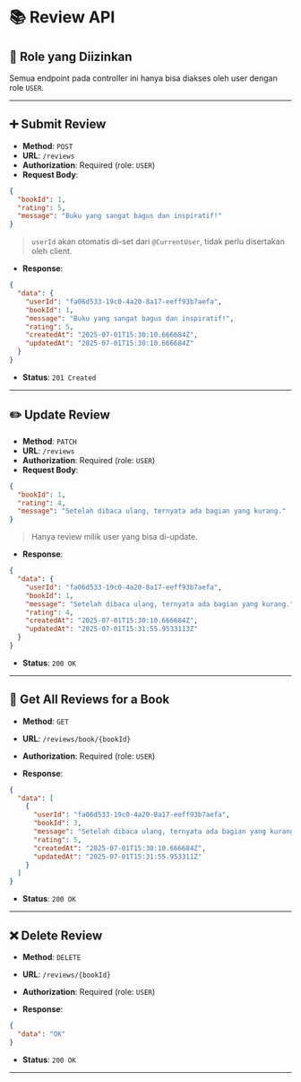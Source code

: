 # 📚 Review API

## 🔐 Role yang Diizinkan

Semua endpoint pada controller ini hanya bisa diakses oleh user dengan role `USER`.

---

## ➕ Submit Review

* **Method**: `POST`
* **URL**: `/reviews`
* **Authorization**: Required (role: `USER`)
* **Request Body**:

```json
{
  "bookId": 1,
  "rating": 5,
  "message": "Buku yang sangat bagus dan inspiratif!"
}
```

> `userId` akan otomatis di-set dari `@CurrentUser`, tidak perlu disertakan oleh client.

* **Response**:

```json
{
  "data": {
    "userId": "fa06d533-19c0-4a20-8a17-eeff93b7aefa",
    "bookId": 1,
    "message": "Buku yang sangat bagus dan inspiratif!",
    "rating": 5,
    "createdAt": "2025-07-01T15:30:10.666684Z",
    "updatedAt": "2025-07-01T15:30:10.666684Z"
  }
}
```

* **Status**: `201 Created`

---

## ✏️ Update Review

* **Method**: `PATCH`
* **URL**: `/reviews`
* **Authorization**: Required (role: `USER`)
* **Request Body**:

```json
{
  "bookId": 1,
  "rating": 4,
  "message": "Setelah dibaca ulang, ternyata ada bagian yang kurang."
}
```

> Hanya review milik user yang bisa di-update.

* **Response**:

```json
{
  "data": {
    "userId": "fa06d533-19c0-4a20-8a17-eeff93b7aefa",
    "bookId": 1,
    "message": "Setelah dibaca ulang, ternyata ada bagian yang kurang.",
    "rating": 4,
    "createdAt": "2025-07-01T15:30:10.666684Z",
    "updatedAt": "2025-07-01T15:31:55.9533113Z"
  }
}
```

* **Status**: `200 OK`

---

## 📖 Get All Reviews for a Book

* **Method**: `GET`

* **URL**: `/reviews/book/{bookId}`

* **Authorization**: Required (role: `USER`)

* **Response**:

```json
{
  "data": [
    {
      "userId": "fa06d533-19c0-4a20-8a17-eeff93b7aefa",
      "bookId": 3,
      "message": "Setelah dibaca ulang, ternyata ada bagian yang kurang.",
      "rating": 5,
      "createdAt": "2025-07-01T15:30:10.666684Z",
      "updatedAt": "2025-07-01T15:31:55.953311Z"
    }
  ]
}
```

* **Status**: `200 OK`

---

## ❌ Delete Review

* **Method**: `DELETE`

* **URL**: `/reviews/{bookId}`

* **Authorization**: Required (role: `USER`)

* **Response**:

```json
{
  "data": "OK"
}
```

* **Status**: `200 OK`

---